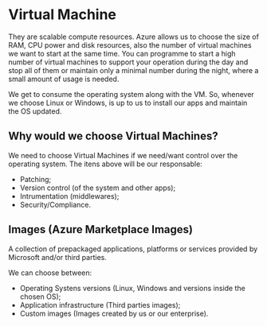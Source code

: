# Virtual Machine

They are scalable compute resources. Azure allows us to choose the size of RAM, CPU power and disk resources, also the number of virtual machines we want to start at the same time. You can programme to start a high number of virtual machines to support your operation during the day and stop all of them or maintain only a minimal number during the night, where a small amount of usage is needed.

We get to consume the operating system along with the VM. So, whenever we choose Linux or Windows, is up to us to install our apps and maintain the OS updated.

## Why would we choose Virtual Machines?

We need to choose Virtual Machines if we need/want control over the operating system. The itens above will be our responsable:

- Patching;
- Version control (of the system and other apps);
- Intrumentation (middlewares);
- Security/Compliance.

## Images (Azure Marketplace Images)

A collection of prepackaged applications, platforms or services provided by Microsoft and/or third parties.

We can choose between:

- Operating Systens versions (Linux, Windows and versions inside the chosen OS);
- Application infrastructure (Third parties images);
- Custom images (Images created by us or our enterprise).
